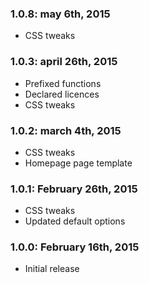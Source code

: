 ### 1.0.8: may 6th, 2015
* CSS tweaks   

### 1.0.3: april 26th, 2015
* Prefixed functions
* Declared licences
* CSS tweaks

### 1.0.2: march 4th, 2015
* CSS tweaks
* Homepage page template

### 1.0.1: February 26th, 2015
* CSS tweaks
* Updated default options

### 1.0.0: February 16th, 2015
* Initial release



